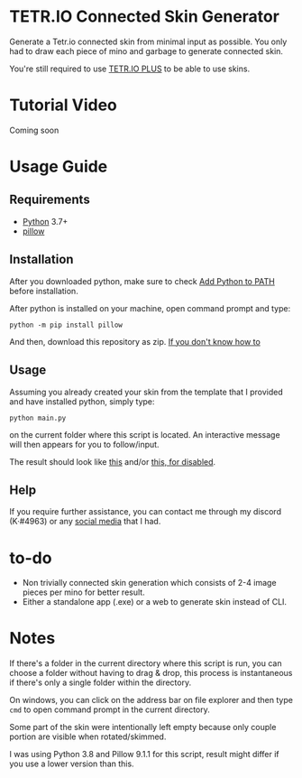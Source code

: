 # **TETR.IO Connected Skin Generator**
Generate a Tetr.io connected skin from minimal input as possible. You only had to draw each piece of mino and garbage to generate connected skin.

You're still required to use [TETR.IO PLUS](https://gitlab.com/UniQMG/tetrio-plus) to be able to use skins.

# Tutorial Video
Coming soon

# Usage Guide
## Requirements
- [Python](https://www.python.org/) 3.7+
- [pillow](https://pypi.org/project/Pillow/)

## Installation
After you downloaded python, make sure to check [Add Python to PATH](https://cdn.discordapp.com/attachments/558246912982122526/990973262999744522/unknown.png) before installation.

After python is installed on your machine, open command prompt and type:
```
python -m pip install pillow
```

And then, download this repository as zip. [If you don't know how to](https://cdn.discordapp.com/attachments/558246912982122526/990994256862789662/unknown.png)

## Usage
Assuming you already created your skin from the template that I provided and have installed python, simply type:
```
python main.py
```
on the current folder where this script is located. An interactive message will then appears for you to follow/input.

The result should look like [this](https://cdn.discordapp.com/attachments/558246912982122526/990968622585376838/result_1x.png) and/or [this, for disabled](https://cdn.discordapp.com/attachments/558246912982122526/990968622837030942/disabled.png).

## Help
If you require further assistance, you can contact me through my discord (K·#4963) or any [social media](https://web.tris07.repl.co/) that I had.

# to-do
- Non trivially connected skin generation which consists of 2-4 image pieces per mino for better result.
- Either a standalone app (.exe) or a web to generate skin instead of CLI.

# Notes
If there's a folder in the current directory where this script is run, you can choose a folder without having to drag & drop, this process is instantaneous if there's only a single folder within the directory.

On windows, you can click on the address bar on file explorer and then type `cmd` to open command prompt in the current directory.

Some part of the skin were intentionally left empty because only couple portion are visible when rotated/skimmed.

I was using Python 3.8 and Pillow 9.1.1 for this script, result might differ if you use a lower version than this.